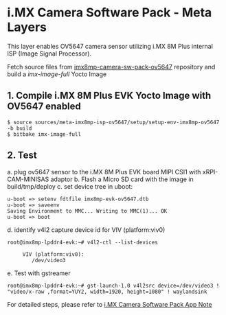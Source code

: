 # i.MX Camera Software Pack - Meta Layers
This layer enables OV5647 camera sensor utilizing i.MX 8M Plus internal ISP (Image Signal Processor).

Fetch source files from [imx8mp-camera-sw-pack-ov5647](https://github.com/nxp-imx-support/imx-camera-sw-pack-source/tree/LF6.6.3_P24.1/imx8mp-camera-sw-pack-ov5647) repository and build a *imx-image-full* Yocto Image

## 1. Compile i.MX 8M Plus EVK Yocto Image with OV5647 enabled
    $ source sources/meta-imx8mp-isp-ov5647/setup/setup-env-imx8mp-ov5647 -b build
    $ bitbake imx-image-full

## 2. Test
a. plug ov5647 sensor to the i.MX 8M Plus EVK board MIPI CSI1 with xRPI-CAM-MINISAS adaptor 
b. Flash a Micro SD card with the image in build/tmp/deploy
c. set device tree in uboot:

    u-boot => setenv fdtfile imx8mp-evk-ov5647.dtb
    u-boot => saveenv
    Saving Environment to MMC... Writing to MMC(1)... OK
    u-boot => boot

d. identify v4l2 capture device id for VIV (platform:viv0)

    root@imx8mp-lpddr4-evk:~# v4l2-ctl --list-devices
    
         VIV (platform:viv0):
	        /dev/video3

e. Test with gstreamer
    
    root@imx8mp-lpddr4-evk:~# gst-launch-1.0 v4l2src device=/dev/video3 ! "video/x-raw ,format=YUY2, width=1920, height=1080" ! waylandsink

For detailed steps, please refer to [i.MX Camera Software Pack App Note](https://www.nxp.com/docs/en/application-note/AN14376.pdf)

